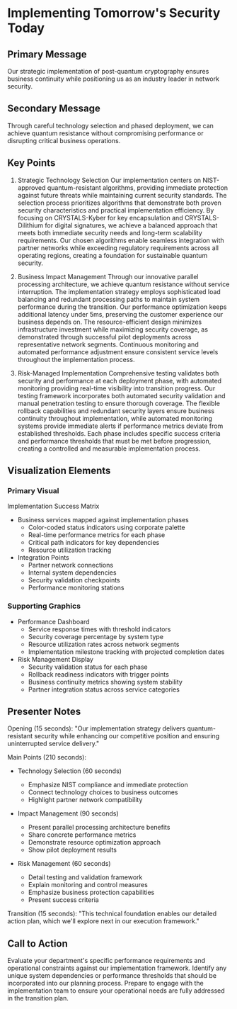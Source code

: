 # Implementing Tomorrow's Security Today

## Primary Message
Our strategic implementation of post-quantum cryptography ensures business continuity while positioning us as an industry leader in network security.

## Secondary Message
Through careful technology selection and phased deployment, we can achieve quantum resistance without compromising performance or disrupting critical business operations.

## Key Points

1. Strategic Technology Selection
   Our implementation centers on NIST-approved quantum-resistant algorithms, providing immediate protection against future threats while maintaining current security standards. The selection process prioritizes algorithms that demonstrate both proven security characteristics and practical implementation efficiency. By focusing on CRYSTALS-Kyber for key encapsulation and CRYSTALS-Dilithium for digital signatures, we achieve a balanced approach that meets both immediate security needs and long-term scalability requirements. Our chosen algorithms enable seamless integration with partner networks while exceeding regulatory requirements across all operating regions, creating a foundation for sustainable quantum security.

2. Business Impact Management
   Through our innovative parallel processing architecture, we achieve quantum resistance without service interruption. The implementation strategy employs sophisticated load balancing and redundant processing paths to maintain system performance during the transition. Our performance optimization keeps additional latency under 5ms, preserving the customer experience our business depends on. The resource-efficient design minimizes infrastructure investment while maximizing security coverage, as demonstrated through successful pilot deployments across representative network segments. Continuous monitoring and automated performance adjustment ensure consistent service levels throughout the implementation process.

3. Risk-Managed Implementation
   Comprehensive testing validates both security and performance at each deployment phase, with automated monitoring providing real-time visibility into transition progress. Our testing framework incorporates both automated security validation and manual penetration testing to ensure thorough coverage. The flexible rollback capabilities and redundant security layers ensure business continuity throughout implementation, while automated monitoring systems provide immediate alerts if performance metrics deviate from established thresholds. Each phase includes specific success criteria and performance thresholds that must be met before progression, creating a controlled and measurable implementation process.

## Visualization Elements

### Primary Visual
Implementation Success Matrix
- Business services mapped against implementation phases
    * Color-coded status indicators using corporate palette
    * Real-time performance metrics for each phase
    * Critical path indicators for key dependencies
    * Resource utilization tracking
- Integration Points
    * Partner network connections
    * Internal system dependencies
    * Security validation checkpoints
    * Performance monitoring stations

### Supporting Graphics
- Performance Dashboard
    * Service response times with threshold indicators
    * Security coverage percentage by system type
    * Resource utilization rates across network segments
    * Implementation milestone tracking with projected completion dates
- Risk Management Display
    * Security validation status for each phase
    * Rollback readiness indicators with trigger points
    * Business continuity metrics showing system stability
    * Partner integration status across service categories

## Presenter Notes

Opening (15 seconds):
"Our implementation strategy delivers quantum-resistant security while enhancing our competitive position and ensuring uninterrupted service delivery."

Main Points (210 seconds):
- Technology Selection (60 seconds)
    * Emphasize NIST compliance and immediate protection
    * Connect technology choices to business outcomes
    * Highlight partner network compatibility

- Impact Management (90 seconds)
    * Present parallel processing architecture benefits
    * Share concrete performance metrics
    * Demonstrate resource optimization approach
    * Show pilot deployment results
- Risk Management (60 seconds)
    * Detail testing and validation framework
    * Explain monitoring and control measures
    * Emphasize business protection capabilities
    * Present success criteria

Transition (15 seconds):
"This technical foundation enables our detailed action plan, which we'll explore next in our execution framework."

## Call to Action
Evaluate your department's specific performance requirements and operational constraints against our implementation framework. Identify any unique system dependencies or performance thresholds that should be incorporated into our planning process. Prepare to engage with the implementation team to ensure your operational needs are fully addressed in the transition plan.